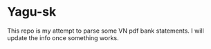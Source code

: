 # Yagu-sk

This repo is my attempt to parse some VN pdf bank statements. I will update the info once something works.
